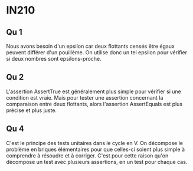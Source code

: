 # IN210

## Qu 1

Nous avons besoin d'un epsilon car deux flottants censés être égaux peuvent différer d'un pouillème. On utilise donc un tel epsilon pour vérifier si deux nombres sont epsilons-proche. 

## Qu 2 

L'assertion AssertTrue est généralement plus simple pour vérifier si une condition est vraie. Mais pour tester une assertion concernant la comparaison entre deux flottants, alors l'assertion AssertEquals est plus précise et plus juste. 

## Qu 4 

C'est le principe des tests unitaires dans le cycle en V. On décompose le problème en briques élémentaires pour que celles-ci soient plus simple à comprendre à résoudre et à corriger. C'est pour cette raison qu'on décompose un test avec plusieurs assertions, en un test pour chaque cas.